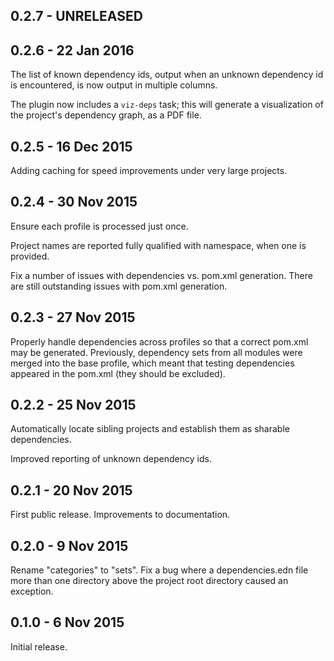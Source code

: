 ## 0.2.7 - UNRELEASED

## 0.2.6 - 22 Jan 2016

The list of known dependency ids, output when an unknown dependency id is encountered,
is now output in multiple columns.

The plugin now includes a `viz-deps` task; this will generate a visualization
of the project's dependency graph, as a PDF file.

## 0.2.5 - 16 Dec 2015

Adding caching for speed improvements under very large projects.

## 0.2.4 - 30 Nov 2015

Ensure each profile is processed just once.

Project names are reported fully qualified with namespace, when one is provided.

Fix a number of issues with dependencies vs. pom.xml generation.
There are still outstanding issues with pom.xml generation.

## 0.2.3 - 27 Nov 2015

Properly handle dependencies across profiles so that a correct pom.xml
may be generated. Previously, dependency sets from all modules were merged
into the base profile, which meant that testing dependencies appeared
in the pom.xml (they should be excluded).

## 0.2.2 - 25 Nov 2015

Automatically locate sibling projects and establish them as sharable
dependencies.

Improved reporting of unknown dependency ids.

## 0.2.1 - 20 Nov 2015

First public release.
Improvements to documentation.

## 0.2.0 - 9 Nov 2015

Rename "categories" to "sets".
Fix a bug where a dependencies.edn file more than one directory above
the project root directory caused an exception.

## 0.1.0 - 6 Nov 2015

Initial release.

